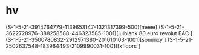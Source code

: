 # hv
(S-1-5-21-3914764779-1139653147-1321317399-500)[meee]
(S-1-5-21-3622728976-388258588-446323585-1001)[julblank  80 euro revolut EAC ]
(S-1-5-21-3500780832-2912971380-201010103-1001)[somnixy ]
(S-1-5-21-2502637548-183964493-2109990031-1001)[xfloors ]
